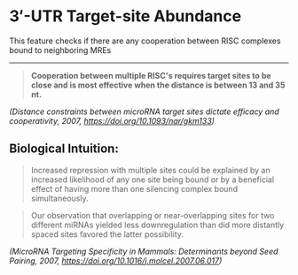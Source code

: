 # 3′-UTR Target-site Abundance

This feature checks if there are any cooperation between RISC complexes bound to neighboring MREs

---

>**Cooperation between multiple RISC's requires target sites to be close and is most effective when the distance is between 13 and 35 nt.**

*(Distance constraints between microRNA target sites dictate efficacy and cooperativity, 2007, https://doi.org/10.1093/nar/gkm133)*

## Biological Intuition:

>Increased repression with multiple sites could be explained by an increased likelihood of any one site being bound or by a beneficial effect of having more than one silencing complex bound simultaneously.

>Our observation that overlapping or near-overlapping sites for two different miRNAs yielded less downregulation than did more distantly spaced sites favored the latter possibility.

*(MicroRNA Targeting Specificity in Mammals: Determinants beyond Seed Pairing, 2007, https://doi.org/10.1016/j.molcel.2007.06.017)*
